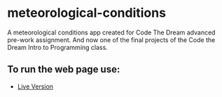 # meteorological-conditions
A meteorological conditions app created for Code The Dream advanced pre-work assignment. And now one of the final projects of the Code the Dream Intro to Programming class.

## To run the web page use:
- [Live Version](https://cheung-k-jeffrey.github.io/meteorological-conditions/)